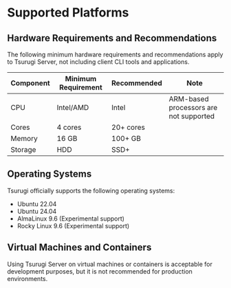 # Supported Platforms

## Hardware Requirements and Recommendations

The following minimum hardware requirements and recommendations apply to Tsurugi Server, not including client CLI tools and applications.

| Component | Minimum Requirement | Recommended | Note                                   |
|-----------|---------------------|-------------|----------------------------------------|
| CPU       | Intel/AMD           | Intel       | ARM-based processors are not supported |
| Cores     | 4 cores             | 20+ cores   |                                        |
| Memory    | 16 GB               | 100+ GB     |                                        |
| Storage   | HDD                 | SSD+        |                                        |

## Operating Systems

Tsurugi officially supports the following operating systems:

- Ubuntu 22.04
- Ubuntu 24.04
- AlmaLinux 9.6 (Experimental support)
- Rocky Linux 9.6 (Experimental support)

## Virtual Machines and Containers

Using Tsurugi Server on virtual machines or containers is acceptable for development purposes, but it is not recommended for production environments.
